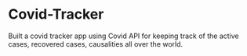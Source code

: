 # Covid-Tracker
Built a covid tracker app using Covid API for keeping track of the active cases, recovered cases, causalities all over the world.
